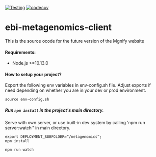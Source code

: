 [![Testing](https://github.com/EBI-Metagenomics/ebi-metagenomics-client/actions/workflows/test.yml/badge.svg?branch=new-client)](https://github.com/EBI-Metagenomics/ebi-metagenomics-client/actions/workflows/test.yml)
[![codecov](https://codecov.io/gh/EBI-Metagenomics/ebi-metagenomics-client/branch/new-client/graph/badge.svg?token=WyXvRIQvq8)](https://codecov.io/gh/EBI-Metagenomics/ebi-metagenomics-client)

# ebi-metagenomics-client

This is the source ocode for the future version of the Mgnify website

#### Requirements:

-   Node.js >=10.13.0

#### How to setup your project?

Export the following env variables in env-config.sh file. Adjust exports if need depending on whether you are in your dev or
prod environment.

```
source env-config.sh
```

##### Run `npm install` in the project's main directory.

Serve with own server, or use built-in dev system by calling 'npm run server:watch'' in main directory.

```
export DEPLOYMENT_SUBFOLDER=“/metagenomics”;
npm install

npm run watch

```
